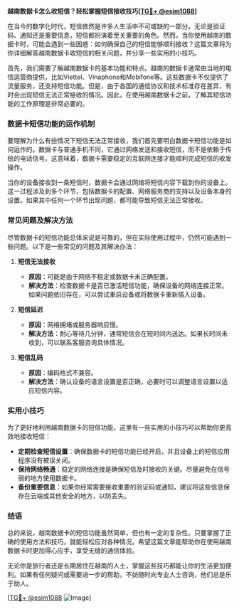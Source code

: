 **越南数据卡怎么收短信？轻松掌握短信接收技巧[[TG💪+ @esim1088](https://t.me/s/esim1088)]**

在当今的数字化时代，短信依然是许多人生活中不可或缺的一部分。无论是验证码、通知还是重要信息，短信都扮演着至关重要的角色。然而，当你使用越南的数据卡时，可能会遇到一些困惑：如何确保自己的短信能够顺利接收？这篇文章将为你详细解答越南数据卡收短信的相关问题，并分享一些实用的小技巧。

首先，我们需要了解越南数据卡的基本功能和特点。越南的数据卡通常由当地的电信运营商提供，比如Viettel、Vinaphone和Mobifone等。这些数据卡不仅提供了流量服务，还支持短信功能。但是，由于各国的通信协议和技术标准存在差异，有时会出现短信无法正常接收的情况。因此，在使用越南数据卡之前，了解其短信功能的工作原理是非常必要的。

### 数据卡短信功能的运作机制

要理解为什么有些情况下短信无法正常接收，我们首先要明白数据卡短信功能是如何运作的。数据卡与普通手机不同，它通过网络发送和接收短信，而不是依赖于传统的电话信号。这意味着，数据卡需要稳定的互联网连接才能顺利完成短信的收发操作。

当你的设备接收到一条短信时，数据卡会通过网络将短信内容下载到你的设备上。这一过程涉及到多个环节，包括数据卡的配置、网络服务商的支持以及设备本身的设置。如果其中任何一个环节出现问题，都可能导致短信无法正常接收。

### 常见问题及解决方法

尽管数据卡的短信功能总体来说是可靠的，但在实际使用过程中，仍然可能遇到一些问题。以下是一些常见的问题及其解决办法：

1. **短信无法接收**
   - **原因**：可能是由于网络不稳定或数据卡未正确配置。
   - **解决方法**：检查数据卡是否已激活短信功能，确保设备的网络连接正常。如果问题依旧存在，可以尝试重启设备或将数据卡重新插入设备。

2. **短信延迟**
   - **原因**：网络拥堵或服务器响应慢。
   - **解决方法**：耐心等待几分钟，通常短信会在短时间内送达。如果长时间未收到，可以联系客服咨询具体情况。

3. **短信乱码**
   - **原因**：编码格式不兼容。
   - **解决方法**：确认设备的语言设置是否正确，必要时可以调整语言设置以适应短信内容。

### 实用小技巧

为了更好地利用越南数据卡的短信功能，这里有一些实用的小技巧可以帮助你更高效地接收短信：

- **定期检查短信设置**：确保数据卡的短信功能已经开启，并且设备上的短信应用程序没有被误关闭。
- **保持网络畅通**：稳定的网络连接是确保短信及时接收的关键。尽量避免在信号弱的地方使用数据卡。
- **备份重要信息**：如果你经常需要接收重要的验证码或通知，建议将这些信息保存在云端或其他安全的地方，以防丢失。

### 结语

总的来说，越南数据卡的短信功能虽然简单，但也有一定的复杂性。只要掌握了正确的使用方法和技巧，就能轻松应对各种情况。希望这篇文章能帮助你在使用越南数据卡时更加得心应手，享受无缝的通信体验。

无论你是旅行者还是长期居住在越南的人士，掌握这些技巧都能让你的生活更加便利。如果有任何疑问或需要进一步的帮助，不妨随时向专业人士咨询，他们总是乐于助人。

[[TG💪+ @esim1088](https://t.me/s/esim1088) ![Image](https://i.postimg.cc/4NQfJmqS/Snipaste-2025-05-13-00-14-12.png)]